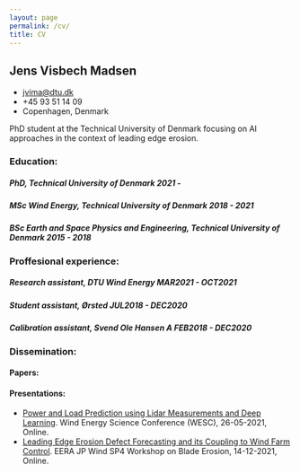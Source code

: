 ```yaml
---
layout: page
permalink: /cv/
title: CV
---
```

<!-- The (first) h1 will be used as the <title> of the HTML page -->
## Jens Visbech Madsen

<!-- The unordered list immediately after the h1 will be formatted on a single
line. It is intended to be used for contact details -->
- <jvima@dtu.dk>
- +45 93 51 14 09
- Copenhagen, Denmark

<!-- The paragraph after the h1 and ul and before the first h2 is optional. It
is intended to be used for a short summary. -->
PhD student at the Technical University of Denmark focusing on AI approaches in
the context of leading edge erosion.

### Education:

##### <span>PhD, Technical University of Denmark</span> <span>2021 - </span>
##### <span>MSc Wind Energy, Technical University of Denmark</span> <span>2018 - 2021</span>
##### <span>BSc Earth and Space Physics and Engineering, Technical University of Denmark</span> <span>2015 - 2018</span>

### Proffesional experience:
<!-- You have to wrap the "left" and "right" half of these headings in spans by
hand -->
##### <span>Research assistant, DTU Wind Energy</span> <span>MAR2021 - OCT2021</span>
##### <span>Student assistant, Ørsted</span> <span>JUL2018 - DEC2020</span>
##### <span>Calibration assistant, Svend Ole Hansen A</span> <span>FEB2018 - DEC2020</span>

### Dissemination:

#### Papers:

#### Presentations:
  - [Power and Load Prediction using Lidar Measurements and Deep
Learning](/portfolio/pdfs/WESC2021-LICOREIM-26052021_v01.pdf). Wind Energy Science Conference (WESC), 26-05-2021, Online.
  - [Leading Edge Erosion Defect Forecasting and its Coupling to Wind 
Farm Control](/portfolio/pdfs/EERA_JP_Wind_SP4_Workshop_on_LEE-14122021_v01.pdf). EERA JP Wind SP4 Workshop on Blade Erosion, 14-12-2021, Online.